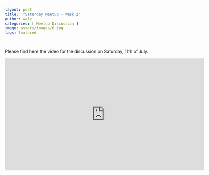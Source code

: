```yaml
---
layout: post
title:  "Saturday Meetup - Week 2"
author: wale
categories: [ Meetup Discussion ]
image: assets/images/6.jpg
tags: featured

---
```


Please find here the video for the discussion on Saturday, 11th of July.

<iframe width="640" height="360" src="https://web.microsoftstream.com/embed/video/e4560005-bd14-46de-9573-29c8b9eed950?autoplay=false&amp;showinfo=true" allowfullscreen style="border:none;"></iframe>